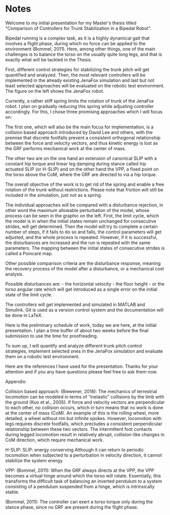 # Notes

Welcome to my initial presentation for my Master's thesis titled "Comparison of Controllers for Trunk Stabilization in a Bipedal Robot".

Bipedal running is a complex task, as it is a highly dynamical gait that involves a flight phase, during which no force can be applied to the environment (Bommel, 2011). Here, among other things, one of the main challenges is to balance the torso on the usually quite long legs, and that is exactly what will be tackled in the Thesis.

First, different control strategies for stabilizing the trunk pitch will get quantified and analyzed. Then, the most relevant controllers will be implemented in the already existing JenaFox simulation and last but not least selected approaches will be evaluated on the robotic test environment. The figure on the left shows the JenaFox robot.

Currently, a rather stiff spring limits the rotation of trunk of the JenaFox robot. I plan on gradually reducing this spring while adjusting controller accordingly. For this, I chose three promising approaches which I will focus on:

The first one, which will also be the main focus for implementation, is a collision based approach introduced by David Lee and others, with the premise that discrete footfalls prevent a consistent orthogonal relationship between the force and velocity vectors, and thus kinetic energy is lost as the GRF performs mechanical work at the center of mass.

The other two are on the one hand an extension of canonical SLIP with a constant hip torque and linear leg damping during stance called hip actuated SLIP (or H-SLIP) and on the other hand the VPP, a fixed point on the torso above the CoM, where the GRF are directed to via a hip torque.

The overall objective of the work is to get rid of the spring and enable a free rotation of the trunk without restrictions. Please note that friction will still be included in the simulation, just not as a spring.

The individual approaches will be compared with a disturbance rejection, in other word the maximum allowable perturbation of the model, whose process can be seen in the graphic on the left.
First, the limit cycle, which the model is in when the initial states remain unchanged for consecutive strides, will get determined.
Then the model will try to complete a certain number of steps, if it fails to do so and falls, the control parameters will get adjusted, and the whole process is repeated. However, if it is successful, the disturbances are increased and the run is repeated with the same parameters.
The mapping between the initial states of consecutive strides is called a Poincaré map.

Other possible comparison criteria are the disturbance response, meaning the recovery process of the model after a disturbance, or a mechanical cost analysis.

Possible disturbances are:
    - the horizontal velocity
    - the floor height
    - or the torso angular rate
which will get introduced as a single error on the initial state of the limit cycle.

The controllers will get implemented and simulated in MATLAB and Simulink. Git is used as a version control system and the documentation will be done in LaTeX.

Here is the preliminary schedule of work, today we are here, at the initial presentation. I plan a time buffer of about two weeks before the final submission to use the time for proofreading.

To sum up, I will quantify and analyze different trunk pitch control strategies, implement selected ones in the JenaFox simulation and evaluate them on a robotic test environment.

Here are the references I have used for the presentation. Thanks for your attention and if you any have questions please feel free to ask them now.

Appendix:

Collision based approach:
(Biewener, 2018): The mechanics of terrestrial locomotion can be modeled in terms of “inelastic” collisions by the limb with the ground (Kuo et al., 2005). If force and velocity vectors are perpendicular to each other, no collision occurs, which in turn means that no work is done at the center of mass (CoM). An example of this is the rolling wheel, more detailed, a wheel without rim but infinite spokes. However, locomotion with legs requires discrete footfalls, which precludes a consistent perpendicular relationship between these two vectors. The intermittent foot contacts during legged locomotion result in relatively abrupt, collision-like changes in CoM direction, which require mechanical work.

H-SLIP:
SLIP: energy conserving
Although it can return to periodic locomotion when subjected to a perturbation in velocity direction, it cannot stabilize the system energy.

VPP:
(Bommel, 2011): When the GRF always directs at the VPP, the VPP becomes a virtual hinge around which the torso will rotate. Essentially, this transforms the difficult task of balancing an inverted pendulum to a system consisting of a pendulum suspended from a hinge, which is intrinsically stable.

(Bommel, 2011): The controller can exert a torso torque only during the stance phase, since no GRF are present during the flight phase.
